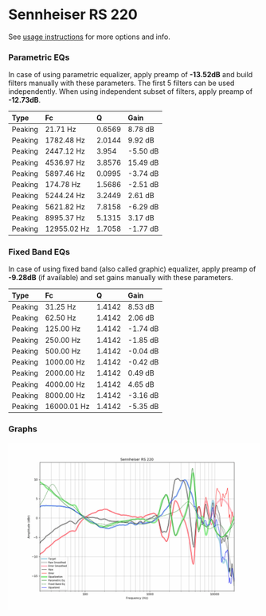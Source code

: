 # Sennheiser RS 220
See [usage instructions](https://github.com/jaakkopasanen/AutoEq#usage) for more options and info.

### Parametric EQs
In case of using parametric equalizer, apply preamp of **-13.52dB** and build filters manually
with these parameters. The first 5 filters can be used independently.
When using independent subset of filters, apply preamp of **-12.73dB**.

| Type    | Fc          |      Q | Gain     |
|:--------|:------------|:-------|:---------|
| Peaking | 21.71 Hz    | 0.6569 | 8.78 dB  |
| Peaking | 1782.48 Hz  | 2.0144 | 9.92 dB  |
| Peaking | 2447.12 Hz  | 3.954  | -5.50 dB |
| Peaking | 4536.97 Hz  | 3.8576 | 15.49 dB |
| Peaking | 5897.46 Hz  | 0.0995 | -3.74 dB |
| Peaking | 174.78 Hz   | 1.5686 | -2.51 dB |
| Peaking | 5244.24 Hz  | 3.2449 | 2.61 dB  |
| Peaking | 5621.82 Hz  | 7.8158 | -6.29 dB |
| Peaking | 8995.37 Hz  | 5.1315 | 3.17 dB  |
| Peaking | 12955.02 Hz | 1.7058 | -1.77 dB |

### Fixed Band EQs
In case of using fixed band (also called graphic) equalizer, apply preamp of **-9.28dB**
(if available) and set gains manually with these parameters.

| Type    | Fc          |      Q | Gain     |
|:--------|:------------|:-------|:---------|
| Peaking | 31.25 Hz    | 1.4142 | 8.53 dB  |
| Peaking | 62.50 Hz    | 1.4142 | 2.06 dB  |
| Peaking | 125.00 Hz   | 1.4142 | -1.74 dB |
| Peaking | 250.00 Hz   | 1.4142 | -1.85 dB |
| Peaking | 500.00 Hz   | 1.4142 | -0.04 dB |
| Peaking | 1000.00 Hz  | 1.4142 | -0.42 dB |
| Peaking | 2000.00 Hz  | 1.4142 | 0.49 dB  |
| Peaking | 4000.00 Hz  | 1.4142 | 4.65 dB  |
| Peaking | 8000.00 Hz  | 1.4142 | -3.16 dB |
| Peaking | 16000.01 Hz | 1.4142 | -5.35 dB |

### Graphs
![](./Sennheiser%20RS%20220.png)